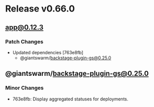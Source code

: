 # Release v0.66.0

## app@0.12.3

### Patch Changes

- Updated dependencies [763e8fb]
  - @giantswarm/backstage-plugin-gs@0.25.0

## @giantswarm/backstage-plugin-gs@0.25.0

### Minor Changes

- 763e8fb: Display aggregated statuses for deployments.
